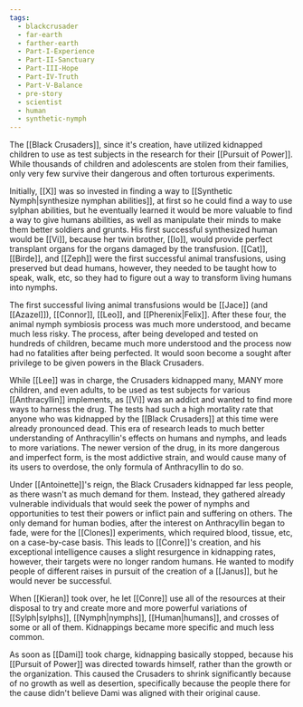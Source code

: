 ```yaml
---
tags:
  - blackcrusader
  - far-earth
  - farther-earth
  - Part-I-Experience
  - Part-II-Sanctuary
  - Part-III-Hope
  - Part-IV-Truth
  - Part-V-Balance
  - pre-story
  - scientist
  - human
  - synthetic-nymph
---
```

The [[Black Crusaders]], since it's creation, have utilized kidnapped children to use as test subjects in the research for their [[Pursuit of Power]]. While thousands of children and adolescents are stolen from their families, only very few survive their dangerous and often torturous experiments. 

Initially, [[X]] was so invested in finding a way to [[Synthetic Nymph|synthesize nymphan abilities]], at first so he could find a way to use sylphan abilities, but he eventually learned it would be more valuable to find a way to give humans abilities, as well as manipulate their minds to make them better soldiers and grunts. His first successful synthesized human would be [[Vi]], because her twin brother, [[Io]], would provide perfect transplant organs for the organs damaged by the transfusion. [[Cat]], [[Birde]], and [[Zeph]] were the first successful animal transfusions, using preserved but dead humans, however, they needed to be taught how to speak, walk, etc, so they had to figure out a way to transform living humans into nymphs. 

The first successful living animal transfusions would be [[Jace]] (and [[Azazel]]), [[Connor]], [[Leo]], and [[Pherenix|Felix]]. After these four, the animal nymph symbiosis process was much more understood, and became much less risky. The process, after being developed and tested on hundreds of children, became much more understood and the process now had no fatalities after being perfected. It would soon become a sought after privilege to be given powers in the Black Crusaders.

While [[Lee]] was in charge, the Crusaders kidnapped many, MANY more children, and even adults, to be used as test subjects for various [[Anthracyllin]] implements, as [[Vi]] was an addict and wanted to find more ways to harness the drug. The tests had such a high mortality rate that anyone who was kidnapped by the [[Black Crusaders]] at this time were already pronounced dead. This era of research leads to much better understanding of Anthracyllin's effects on humans and nymphs, and leads to more variations. The newer version of the drug, in its more dangerous and imperfect form, is the most addictive strain, and would cause many of its users to overdose, the only formula of Anthracyllin to do so.

Under [[Antoinette]]'s reign, the Black Crusaders kidnapped far less people, as there wasn't as much demand for them. Instead, they gathered already vulnerable individuals that would seek the power of nymphs and opportunities to test their powers or inflict pain and suffering on others. The only demand for human bodies, after the interest on Anthracyllin began to fade, were for the [[Clones]] experiments, which required blood, tissue, etc, on a case-by-case basis. This leads to [[Conre]]'s creation, and his exceptional intelligence causes a slight resurgence in kidnapping rates, however, their targets were no longer random humans. He wanted to modify people of different raises in pursuit of the creation of a [[Janus]], but he would never be successful.

When [[Kieran]] took over, he let [[Conre]] use all of the resources at their disposal to try and create more and more powerful variations of [[Sylph|sylphs]], [[Nymph|nymphs]], [[Human|humans]], and crosses of some or all of them. Kidnappings became more specific and much less common.

As soon as [[Dami]] took charge, kidnapping basically stopped, because his [[Pursuit of Power]] was directed towards himself, rather than the growth or the organization. This caused the Crusaders to shrink significantly because of no growth as well as desertion, specifically because the people there for the cause didn't believe Dami was aligned with their original cause.